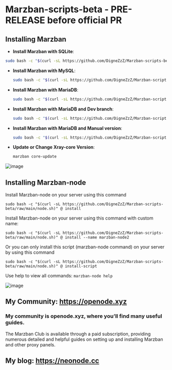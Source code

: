 # Marzban-scripts-beta - PRE-RELEASE before official PR 

## Installing Marzban
- **Install Marzban with SQLite**:

```bash
sudo bash -c "$(curl -sL https://github.com/DigneZzZ/Marzban-scripts-beta/raw/main/marzban.sh)" @ install
```

- **Install Marzban with MySQL**:

  ```bash
  sudo bash -c "$(curl -sL https://github.com/DigneZzZ/Marzban-scripts-beta/raw/main/marzban.sh)" @ install --database mysql
  ```

- **Install Marzban with MariaDB**:

  ```bash
  sudo bash -c "$(curl -sL https://github.com/DigneZzZ/Marzban-scripts-beta/raw/main/marzban.sh)" @ install --database mariadb
  ```
  
- **Install Marzban with MariaDB and Dev branch**:

  ```bash
  sudo bash -c "$(curl -sL https://github.com/DigneZzZ/Marzban-scripts-beta/raw/main/marzban.sh)" @ install --database mariadb --dev
  ```

- **Install Marzban with MariaDB and Manual version**:

  ```bash
  sudo bash -c "$(curl -sL https://github.com/DigneZzZ/Marzban-scripts-beta/raw/main/marzban.sh)" @ install --database mariadb --version v0.5.2
  ```

- **Update or Change Xray-core Version**:

  ```bash
  marzban core-update
  ```

![image](https://github.com/user-attachments/assets/6c0c23e4-a6de-4acb-bcab-4035cd6fdc08)


## Installing Marzban-node
Install Marzban-node on your server using this command

```
sudo bash -c "$(curl -sL https://github.com/DigneZzZ/Marzban-scripts-beta/raw/main/node.sh)" @ install
```

Install Marzban-node on your server using this command with custom name:
```
sudo bash -c "$(curl -sL https://github.com/DigneZzZ/Marzban-scripts-beta/raw/main/node.sh)" @ install --name marzban-node2
```
Or you can only install this script (marzban-node command) on your server by using this command

```
sudo bash -c "$(curl -sL https://github.com/DigneZzZ/Marzban-scripts-beta/raw/main/node.sh)" @ install-script
```
Use help to view all commands: `marzban-node help`

![image](https://github.com/user-attachments/assets/d585419f-4881-4327-a978-a181de87d9cd)

## My Community: https://openode.xyz
### My community is openode.xyz, where you’ll find many useful guides.
The Marzban Club is available through a paid subscription, providing numerous detailed and helpful guides on setting up and installing Marzban and other proxy panels.

## My blog: https://neonode.cc


